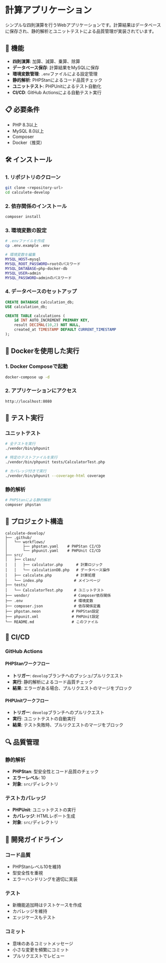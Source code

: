 # 計算アプリケーション

シンプルな四則演算を行うWebアプリケーションです。計算結果はデータベースに保存され、静的解析とユニットテストによる品質管理が実装されています。

## 🚀 機能

- **四則演算**: 加算、減算、乗算、除算
- **データベース保存**: 計算結果をMySQLに保存
- **環境変数管理**: `.env`ファイルによる設定管理
- **静的解析**: PHPStanによるコード品質チェック
- **ユニットテスト**: PHPUnitによるテスト自動化
- **CI/CD**: GitHub Actionsによる自動テスト実行

## 📋 必要条件

- PHP 8.3以上
- MySQL 8.0以上
- Composer
- Docker（推奨）

## 🛠️ インストール

### 1. リポジトリのクローン
```bash
git clone <repository-url>
cd calculete-develop
```

### 2. 依存関係のインストール
```bash
composer install
```

### 3. 環境変数の設定
```bash
# .envファイルを作成
cp .env.example .env

# 環境変数を編集
MYSQL_HOST=mysql
MYSQL_ROOT_PASSWORD=rootのパスワード
MYSQL_DATABASE=php-docker-db
MYSQL_USER=admin
MYSQL_PASSWORD=adminのパスワード
```

### 4. データベースのセットアップ
```sql
CREATE DATABASE calculation_db;
USE calculation_db;

CREATE TABLE calculations (
    id INT AUTO_INCREMENT PRIMARY KEY,
    result DECIMAL(10,2) NOT NULL,
    created_at TIMESTAMP DEFAULT CURRENT_TIMESTAMP
);
```

## 🐳 Dockerを使用した実行

### 1. Docker Composeで起動
```bash
docker-compose up -d
```

### 2. アプリケーションにアクセス
```
http://localhost:8080
```

## 🧪 テスト実行

### ユニットテスト
```bash
# 全テストを実行
./vendor/bin/phpunit

# 特定のテストファイルを実行
./vendor/bin/phpunit tests/CalculatorTest.php

# カバレッジ付きで実行
./vendor/bin/phpunit --coverage-html coverage
```

### 静的解析
```bash
# PHPStanによる静的解析
composer phpstan
```

## 📁 プロジェクト構造

```
calculete-develop/
├── .github/
│   └── workflows/
│       ├── phpstan.yaml    # PHPStan CI/CD
│       └── phpunit.yaml    # PHPUnit CI/CD
├── src/
│   ├── class/
│   │   ├── calculator.php      # 計算ロジック
│   │   └── calculationDB.php   # データベース操作
│   ├── calculate.php           # 計算処理
│   └── index.php              # メインページ
├── tests/
│   └── CalculatorTest.php     # ユニットテスト
├── vendor/                    # Composer依存関係
├── .env                       # 環境変数
├── composer.json              # 依存関係定義
├── phpstan.neon              # PHPStan設定
├── phpunit.xml               # PHPUnit設定
└── README.md                 # このファイル
```

## 🚀 CI/CD

### GitHub Actions

#### PHPStanワークフロー
- **トリガー**: `develop`ブランチへのプッシュ/プルリクエスト
- **実行**: 静的解析によるコード品質チェック
- **結果**: エラーがある場合、プルリクエストのマージをブロック

#### PHPUnitワークフロー
- **トリガー**: `develop`ブランチへのプルリクエスト
- **実行**: ユニットテストの自動実行
- **結果**: テスト失敗時、プルリクエストのマージをブロック

## 🔍 品質管理

### 静的解析
- **PHPStan**: 型安全性とコード品質のチェック
- **エラーレベル**: 10
- **対象**: `src/`ディレクトリ

### テストカバレッジ
- **PHPUnit**: ユニットテストの実行
- **カバレッジ**: HTMLレポート生成
- **対象**: `src/`ディレクトリ

## 📝 開発ガイドライン

### コード品質
- PHPStanレベル10を維持
- 型安全性を重視
- エラーハンドリングを適切に実装

### テスト
- 新機能追加時はテストケースを作成
- カバレッジを維持
- エッジケースもテスト

### コミット
- 意味のあるコミットメッセージ
- 小さな変更を頻繁にコミット
- プルリクエストでレビュー
